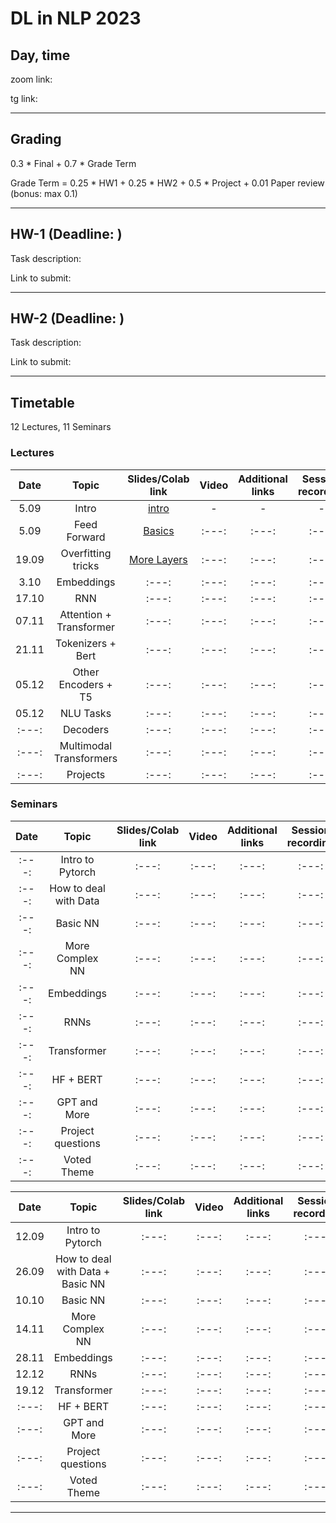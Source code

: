 # DL in NLP 2023

## Day, time

zoom link: 

tg link: 

__________________________________________

## Grading

0.3 * Final + 0.7 * Grade Term

Grade Term = 0.25 * HW1 + 0.25 * HW2 + 0.5 * Project + 0.01 Paper review (bonus: max 0.1)
__________________________________________

## HW-1 (Deadline: )

Task description: 

Link to submit: 

__________________________________________

## HW-2 (Deadline: )

Task description: 

Link to submit: 

__________________________________________

## Timetable

12 Lectures, 11 Seminars

### Lectures

| Date | Topic | Slides/Colab link | Video | Additional links | Session recording |
|:---:|:---:|:---:|:---:|:---:|:---:|
|5.09|Intro|[intro](https://docs.google.com/presentation/d/1cw340sXoNF450LcJGH7OXygBSckgmU1ZJwIjnxLlXVE/edit?usp=sharing)|-|-|-|
|5.09|Feed Forward|[Basics](https://docs.google.com/presentation/d/1ufEANGJMPChlbw0lfLCA1OaiClvFHM_p5zWozTibRxQ/edit?usp=sharing)|:---:|:---:|:---:|
|19.09|Overfitting tricks|[More Layers](https://docs.google.com/presentation/d/1ps0CXMx4yu2Q7vj5wwiCaHxcvMvME_y8wMG9iJqpyYs/edit?usp=sharing)|:---:|:---:|:---:|
|3.10|Embeddings|:---:|:---:|:---:|:---:|
|17.10|RNN|:---:|:---:|:---:|:---:|
|07.11|Attention + Transformer|:---:|:---:|:---:|:---:|
|21.11|Tokenizers + Bert|:---:|:---:|:---:|:---:|
|05.12|Other Encoders + T5|:---:|:---:|:---:|:---:|
|05.12|NLU Tasks|:---:|:---:|:---:|:---:|
|:---:|Decoders|:---:|:---:|:---:|:---:|
|:---:|Multimodal Transformers|:---:|:---:|:---:|:---:|
|:---:|Projects|:---:|:---:|:---:|:---:|


### Seminars

| Date | Topic | Slides/Colab link | Video | Additional links | Session recording |
|:---:|:---:|:---:|:---:|:---:|:---:|
|:---:|Intro to Pytorch|:---:|:---:|:---:|:---:|
|:---:|How to deal with Data|:---:|:---:|:---:|:---:|
|:---:|Basic NN|:---:|:---:|:---:|:---:|
|:---:|More Complex NN|:---:|:---:|:---:|:---:|
|:---:|Embeddings|:---:|:---:|:---:|:---:|
|:---:|RNNs|:---:|:---:|:---:|:---:|
|:---:|Transformer|:---:|:---:|:---:|:---:|
|:---:|HF + BERT|:---:|:---:|:---:|:---:|
|:---:|GPT and More|:---:|:---:|:---:|:---:|
|:---:|Project questions|:---:|:---:|:---:|:---:|
|:---:|Voted Theme|:---:|:---:|:---:|:---:|




| Date | Topic | Slides/Colab link | Video | Additional links | Session recording |
|:---:|:---:|:---:|:---:|:---:|:---:|
|12.09|Intro to Pytorch|:---:|:---:|:---:|:---:|
|26.09|How to deal with Data + Basic NN|:---:|:---:|:---:|:---:|
|10.10|Basic NN|:---:|:---:|:---:|:---:|
|14.11|More Complex NN|:---:|:---:|:---:|:---:|
|28.11|Embeddings|:---:|:---:|:---:|:---:|
|12.12|RNNs|:---:|:---:|:---:|:---:|
|19.12|Transformer|:---:|:---:|:---:|:---:|
|:---:|HF + BERT|:---:|:---:|:---:|:---:|
|:---:|GPT and More|:---:|:---:|:---:|:---:|
|:---:|Project questions|:---:|:---:|:---:|:---:|
|:---:|Voted Theme|:---:|:---:|:---:|:---:|



__________________________________________

